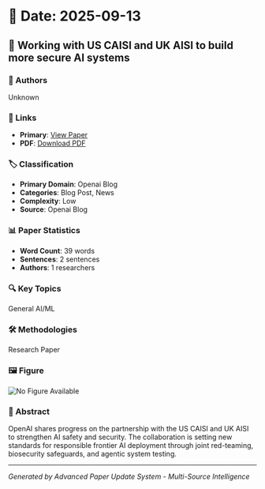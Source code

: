 # 📅 Date: 2025-09-13

## 📄 Working with US CAISI and UK AISI to build more secure AI systems

### 👥 Authors
Unknown

### 🔗 Links
- **Primary**: [View Paper](https://openai.com/index/us-caisi-uk-aisi-ai-update)
- **PDF**: [Download PDF](https://arxiv.org/pdf/.pdf) 



### 🏷️ Classification
- **Primary Domain**: Openai Blog
- **Categories**: Blog Post, News
- **Complexity**: Low
- **Source**: Openai Blog

### 📊 Paper Statistics
- **Word Count**: 39 words
- **Sentences**: 2 sentences
- **Authors**: 1 researchers

### 🔍 Key Topics
General AI/ML

### 🛠️ Methodologies
Research Paper

### 🖼️ Figure
![No Figure Available](https://img.shields.io/badge/Figure-Not_Available-lightgrey?style=for-the-badge)

### 📝 Abstract
OpenAI shares progress on the partnership with the US CAISI and UK AISI to strengthen AI safety and security. The collaboration is setting new standards for responsible frontier AI deployment through joint red-teaming, biosecurity safeguards, and agentic system testing.

---
*Generated by Advanced Paper Update System - Multi-Source Intelligence*
